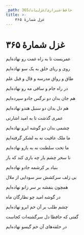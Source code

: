```yaml
---
_path: حافظ-شیرازی/غزلیات/365
title: >-
    غزل شمارهٔ ۳۶۵
---
```

# غزل شمارهٔ ۳۶۵

<div class="b" id="bn1"><div class="m1"><p>عمریست تا به راه غمت رو نهاده‌ایم</p></div>
<div class="m2"><p>روی و ریای خلق به یک سو نهاده‌ایم</p></div></div>
<div class="b" id="bn2"><div class="m1"><p>طاق و رواق مدرسه و قال و قیل علم</p></div>
<div class="m2"><p>در راه جام و ساقی مه رو نهاده‌ایم</p></div></div>
<div class="b" id="bn3"><div class="m1"><p>هم جان بدان دو نرگس جادو سپرده‌ایم</p></div>
<div class="m2"><p>هم دل بدان دو سنبل هندو نهاده‌ایم</p></div></div>
<div class="b" id="bn4"><div class="m1"><p>عمری گذشت تا به امید اشارتی</p></div>
<div class="m2"><p>چشمی بدان دو گوشه ابرو نهاده‌ایم</p></div></div>
<div class="b" id="bn5"><div class="m1"><p>ما ملک عافیت نه به لشکر گرفته‌ایم</p></div>
<div class="m2"><p>ما تخت سلطنت نه به بازو نهاده‌ایم</p></div></div>
<div class="b" id="bn6"><div class="m1"><p>تا سحر چشم یار چه بازی کند که باز</p></div>
<div class="m2"><p>بنیاد بر کرشمه جادو نهاده‌ایم</p></div></div>
<div class="b" id="bn7"><div class="m1"><p>بی زلف سرکشش سر سودایی از ملال</p></div>
<div class="m2"><p>همچون بنفشه بر سر زانو نهاده‌ایم</p></div></div>
<div class="b" id="bn8"><div class="m1"><p>در گوشه امید چو نظارگان ماه</p></div>
<div class="m2"><p>چشم طلب بر آن خم ابرو نهاده‌ایم</p></div></div>
<div class="b" id="bn9"><div class="m1"><p>گفتی که حافظا دل سرگشته‌ات کجاست</p></div>
<div class="m2"><p>در حلقه‌های آن خم گیسو نهاده‌ایم</p></div></div>
